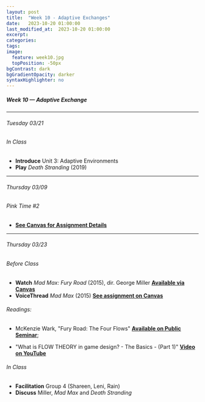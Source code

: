 ```yaml
---
layout: post
title:  "Week 10 - Adaptive Exchanges"
date:   2023-10-20 01:00:00
last_modified_at:  2023-10-20 01:00:00
excerpt: 
categories: 
tags: 
image:
  feature: week10.jpg
  topPosition: -50px
bgContrast: dark
bgGradientOpacity: darker
syntaxHighlighter: no
---
```

##### **Week 10 — Adaptive Exchange**

---

###### Tuesday 03/21

###### *In Class*
- **Introduce** Unit 3: Adaptive Environments
- **Play** *Death Stranding* (2019) 

---
###### Thursday 03/09 

###### *Pink Time #2*
- [**See Canvas for Assignment Details**](https://uncch.instructure.com/courses/17305/assignments/190111)

---

###### Thursday 03/23

###### *Before Class*
- **Watch** *Mad Max: Fury Road* (2015), dir. George Miller [**Available via Canvas**](https://uncch.instructure.com/courses/17305/discussion_topics/153513)
- **VoiceThread** *Mad Max* (2015) [**See assignment on Canvas**](https://uncch.instructure.com/courses/17305/assignments/191573)

###### Readings:

- McKenzie Wark, "Fury Road: The Four Flows" [**Available on Public Seminar**](https://publicseminar.org/2015/05/fury-road/);

- "What is FLOW THEORY in game design? - The Basics - (Part 1)" [**Video on YouTube**](https://www.youtube.com/watch?v=3H8pQyyXxHg)

###### *In Class*
- **Facilitation** Group 4 (Shareen, Leni, Rain)
- **Discuss** Miller, *Mad Max* and *Death Stranding*
